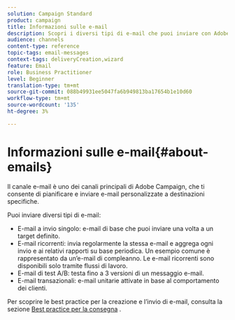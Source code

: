```yaml
---
solution: Campaign Standard
product: campaign
title: Informazioni sulle e-mail
description: Scopri i diversi tipi di e-mail che puoi inviare con Adobe Campaign.
audience: channels
content-type: reference
topic-tags: email-messages
context-tags: deliveryCreation,wizard
feature: Email
role: Business Practitioner
level: Beginner
translation-type: tm+mt
source-git-commit: 088b49931ee5047fa6b949813ba17654b1e10d60
workflow-type: tm+mt
source-wordcount: '135'
ht-degree: 3%

---
```



# Informazioni sulle e-mail{#about-emails}

Il canale e-mail è uno dei canali principali di Adobe Campaign, che ti consente di pianificare e inviare e-mail personalizzate a destinazioni specifiche.

Puoi inviare diversi tipi di e-mail:

* E-mail a invio singolo: e-mail di base che puoi inviare una volta a un target definito.
* E-mail ricorrenti: invia regolarmente la stessa e-mail e aggrega ogni invio e ai relativi rapporti su base periodica. Un esempio comune è rappresentato da un’e-mail di compleanno. Le e-mail ricorrenti sono disponibili solo tramite flussi di lavoro.
* E-mail di test A/B: testa fino a 3 versioni di un messaggio e-mail.
* E-mail transazionali: e-mail unitarie attivate in base al comportamento dei clienti.

Per scoprire le best practice per la creazione e l’invio di e-mail, consulta la sezione [Best practice per la consegna](../../sending/using/delivery-best-practices.md) .
